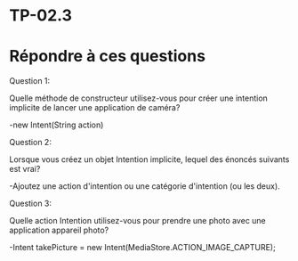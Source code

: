 # TP-02.3
# Répondre à ces questions

Question 1:

Quelle méthode de constructeur utilisez-vous pour créer une intention implicite de lancer une application de caméra?

-new Intent(String action)

Question 2:

Lorsque vous créez un objet Intention implicite, lequel des énoncés suivants est vrai?

-Ajoutez une action d'intention ou une catégorie d'intention (ou les deux).
       
Question 3:

Quelle action Intention utilisez-vous pour prendre une photo avec une application appareil photo?

-Intent takePicture = new Intent(MediaStore.ACTION_IMAGE_CAPTURE);

